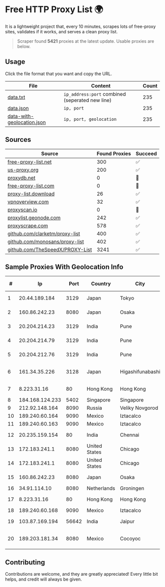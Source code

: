 
# Free HTTP Proxy List 🌍

It is a lightweight project that, every 10 minutes, scrapes lots of free-proxy sites, validates if it works, and serves a clean proxy list.


> Scraper found **5421** proxies at the latest update. Usable proxies are below.

## Usage

Click the file format that you want and copy the URL.


|File|Content|Count|
|----|-------|-----|
|[data.txt](https://raw.githubusercontent.com/themiralay/Proxy-List-World/master/data.txt)|`ip_address:port` combined (seperated new line)|235|
|[data.json](https://raw.githubusercontent.com/themiralay/Proxy-List-World/master/data.json)|`ip, port`|235|
|[data-with-geolocation.json](https://raw.githubusercontent.com/themiralay/Proxy-List-World/master/data-with-geolocation.json)|`ip, port, geolocation`|235|

## Sources

|Source|Found Proxies|Succeed|
|------|-------------|-------|
|[free-proxy-list.net](https://free-proxy-list.net)|300|✅|
|[us-proxy.org](https://www.us-proxy.org)|200|✅|
|[proxydb.net](http://proxydb.net)|0|🚫|
|[free-proxy-list.com](https://free-proxy-list.com/?page=&port=&type%5B%5D=http&type%5B%5D=https&up_time=0&search=Search)|0|🚫|
|[proxy-list.download](https://www.proxy-list.download/HTTP)|26|✅|
|[vpnoverview.com](https://vpnoverview.com/privacy/anonymous-browsing/free-proxy-servers)|32|✅|
|[proxyscan.io](https://www.proxyscan.io)|0|🚫|
|[proxylist.geonode.com](https://proxylist.geonode.com/api/proxy-list?limit=300&page=1&sort_by=lastChecked&sort_type=desc&protocols=http,https)|242|✅|
|[proxyscrape.com](https://api.proxyscrape.com/v2/?request=displayproxies&protocol=http&timeout=10000&country=all&ssl=all&anonymity=all)|578|✅|
|[github.com/clarketm/proxy-list](https://raw.githubusercontent.com/clarketm/proxy-list/master/proxy-list-raw.txt)|400|✅|
|[github.com/monosans/proxy-list](https://raw.githubusercontent.com/monosans/proxy-list/main/proxies/http.txt)|402|✅|
|[github.com/TheSpeedX/PROXY-List](https://raw.githubusercontent.com/TheSpeedX/PROXY-List/master/http.txt)|3241|✅|


## Sample Proxies With Geolocation Info

|#|Ip|Port|Country|City|Internet Service Provider|
|-|--|----|-------|----|-------------------------|
|1|20.44.189.184|3129|Japan|Tokyo|Microsoft Corporation|
|2|160.86.242.23|8080|Japan|Osaka|Sony Network Communications Inc|
|3|20.204.214.23|3129|India|Pune|Microsoft Corporation|
|4|20.204.214.79|3129|India|Pune|Microsoft Corporation|
|5|20.204.212.76|3129|India|Pune|Microsoft Corporation|
|6|161.34.35.226|3128|Japan|Higashifunabashi|NTT PC Communications, Inc.|
|7|8.223.31.16|80|Hong Kong|Hong Kong|Alibaba (US) Technology Co., Ltd.|
|8|184.168.124.233|5402|Singapore|Singapore|GoDaddy.com, LLC|
|9|212.92.148.164|8090|Russia|Veliky Novgorod|JSC Vimpelcom|
|10|189.240.60.164|9090|Mexico|Iztacalco|Uninet S.A. de C.V.|
|11|189.240.60.163|9090|Mexico|Iztacalco|Uninet S.A. de C.V.|
|12|20.235.159.154|80|India|Chennai|Microsoft Corporation|
|13|172.183.241.1|8080|United States|Chicago|Microsoft|
|14|172.183.241.1|8080|United States|Chicago|Microsoft|
|15|160.86.242.23|8080|Japan|Osaka|Sony Network Communications Inc|
|16|34.91.114.10|8080|Netherlands|Groningen|Google LLC|
|17|8.223.31.16|80|Hong Kong|Hong Kong|Alibaba (US) Technology Co., Ltd.|
|18|189.240.60.168|9090|Mexico|Iztacalco|Uninet S.A. de C.V.|
|19|103.87.169.194|56642|India|Jaipur|Tejays Industries Pvt Ltd|
|20|189.203.181.34|8080|Mexico|Cocoyoc|Total Play Telecomunicaciones SA De CV|



## Contributing

Contributions are welcome, and they are greatly appreciated! Every
little bit helps, and credit will always be given.

